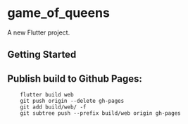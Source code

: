# game_of_queens

A new Flutter project.

## Getting Started

## Publish build to Github Pages:

```
    flutter build web
    git push origin --delete gh-pages
    git add build/web/ -f
    git subtree push --prefix build/web origin gh-pages
```